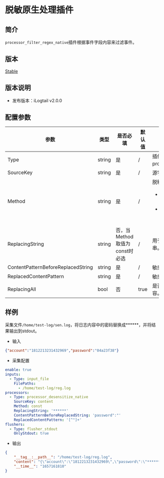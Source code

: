 # 脱敏原生处理插件

## 简介

`processor_filter_regex_native`插件根据事件字段内容来过滤事件。

## 版本

[Stable](../../stability-level.md)

## 版本说明

* 发布版本：iLogtail v2.0.0

## 配置参数

|  **参数**  |  **类型**  |  **是否必填**  |  **默认值**  |  **说明**  |
| --- | --- | --- | --- | --- |
|  Type  |  string  |  是  |  /  |  插件类型。固定为processor\_desensitize\_native。  |
|  SourceKey  |  string  |  是  |  /  |  源字段名。  |
|  Method  |  string  |  是  |  /  |  脱敏方式。可选值包括：<ul><li>const：用常量替换敏感内容。</li><li>md5：用敏感内容的MD5值替换相应内容。</li></ul>       |
|  ReplacingString  |  string  |  否，当Method取值为const时必选  |  /  |  用于替换敏感内容的常量字符串。  |
|  ContentPatternBeforeReplacedString  |  string  |  是  |  /  |  敏感内容的前缀正则表达式。  |
|  ReplacedContentPattern  |  string  |  是  |  /  |  敏感内容的正则表达式。  |
|  ReplacingAll  |  bool  |  否  |  true  |  是否替换所有的匹配的敏感内容。  |

## 样例

采集文件`/home/test-log/sen.log`，将日志内容中的密码替换成******，并将结果输出到stdout。

* 输入

```json
{"account":"1812213231432969","password":"04a23f38"}
```

* 采集配置

```yaml
enable: true
inputs:
  - Type: input_file
    FilePaths: 
      - /home/test-log/reg.log
processors:
  - Type: processor_desensitize_native
    SourceKey: content
    Method: const
    ReplacingString: '******'
    ContentPatternBeforeReplacedString: 'password":"'
    ReplacedContentPattern: '[^"]+'
flushers:
  - Type: flusher_stdout
    OnlyStdout: true
```

* 输出

```json
{
    "__tag__:__path__": "/home/test-log/reg.log",
    "content": "{\"account\":\"1812213231432969\",\"password\":\"******\"}",
    "__time__": "1657161810"
}
```
